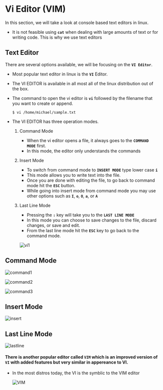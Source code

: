 # Vi Editor (VIM)

In this section, we will take a look at console based text editors in linux.
- It is not feasible using **`cat`** when dealing with large amounts of text or for writing code. This is why we use text editors

## Text Editor

There are several options available, we will be focusing on the **`VI Editor`**.
- Most popular text editor in linux is the **`VI`** Editor.
- The VI EDITOR is available in all most all of the linux distribution out of the box. 
- The command to open the vi editor is **`vi`** followed by the filename that you want to create or append.
  
  ```
  $ vi /home/michael/sample.txt
  ```
- The VI EDITOR has three operation modes.
  1. Command Mode
     - When the vi editor opens a file, it always goes to the **`COMMAND MODE`** first.
     - In this mode, the editor only understands the commands
  1. Insert Mode
     - To switch from command mode to **`INSERT MODE`** type lower case **`i`**
     - This mode allows you to write text into the file.
     - Once you are done with editing the file, to go back to command mode hit the **`ESC`** button.
     - While going into insert mode from command mode you may use other options such as **`I`**, **`o`**, **`O`**, **`a`**, or **`A`**
  1. Last Line Mode
     - Pressing the **`:`** key will take you to the **`LAST LINE MODE`** 
     - In this mode you can choose to save changes to the file, discard changes, or save and edit.
     - From the last line mode hit the **`ESC`** key to go back to the command mode.
     
     ![vi1](https://github.com/user-attachments/assets/8c7f242e-e447-4591-9b46-8326692f6708)
     
 ## Command Mode
   
   ![command1](https://github.com/user-attachments/assets/bbf8dff3-6db5-42fc-9d17-452964b2c24b)
   
   ![command2](https://github.com/user-attachments/assets/817d58cc-72f5-46b5-92e0-68acdcdcda20)
   
   ![command3](https://github.com/user-attachments/assets/39515766-078e-4b73-9abf-c952a5143ead)
   
   
 ## Insert Mode

   ![insert](https://github.com/user-attachments/assets/9b466946-016f-42ec-9a42-e185df198275)
    
 ## Last Line Mode
 
   ![lastline](https://github.com/user-attachments/assets/5a4225fc-659e-48a0-b2ea-bbf98d4490e4)
    
 
 #### There is another popular editor called **`VIM`** which is an improved version of **`VI`** with added features but very similar in appereance to VI.
 
 - In the most distros today, the VI is the symblic to the VIM editor
   
   ![VIM](https://github.com/user-attachments/assets/6dc2f675-4b09-4b49-94e2-33c324335dac)
   


